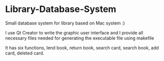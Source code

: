# Library-Database-System
Small database system for library based on Mac system :)

I use Qt Creator to write the graphic user interface and I provide all necessary files needed for generating the executable file using makefile 

It has six functions, lend book, return book, search card, search book, add card, deleted card. 
